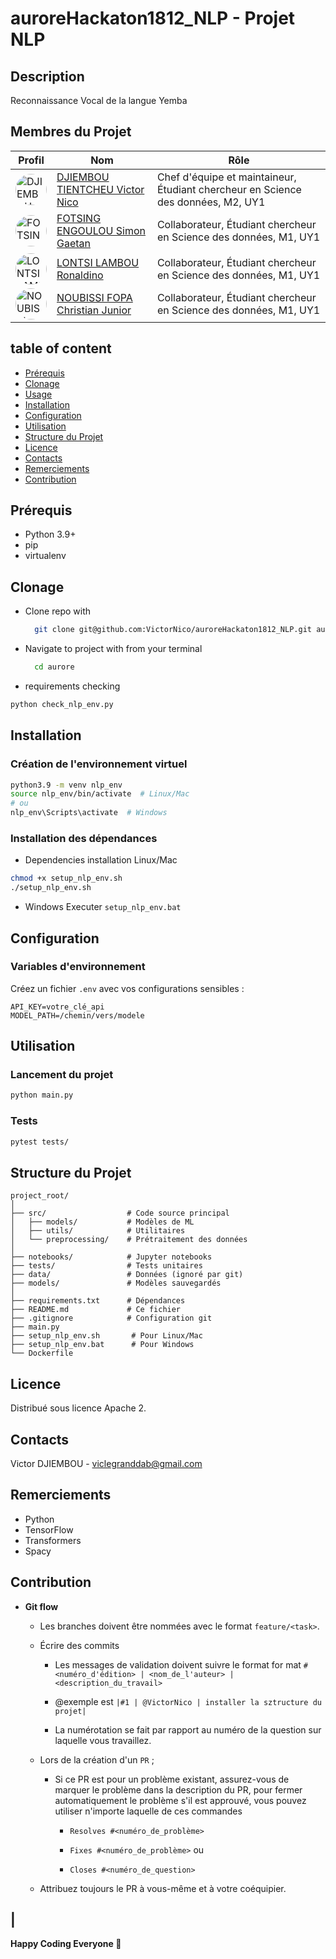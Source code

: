 # auroreHackaton1812_NLP - Projet NLP

## Description
Reconnaissance Vocal de la langue Yemba

## Membres du Projet
<table>
  <thead>
    <tr>
      <th>Profil</th>
      <th>Nom</th>
      <th>Rôle</th>
    </tr>
  </thead>
  <tbody>
    <tr>
      <td><img src="https://avatars.githubusercontent.com/u/50924368?v=4" alt="DJIEMBOU TIENTCHEU Victor Nico" width="50" height="50" style="border-radius: 50%;"></td>
      <td><a href="https://github.com/VictorNico">DJIEMBOU TIENTCHEU Victor Nico</a></td>
      <td>Chef d'équipe et maintaineur, Étudiant chercheur en Science des données, M2, UY1</td>
    </tr>
    <tr>
      <td><img src="https://avatars.githubusercontent.com/u/50924368?v=4" alt="FOTSING ENGOULOU Simon Gaetan" width="50" height="50" style="border-radius: 50%;"></td>
      <td><a href="https://github.com/FESG3002">FOTSING ENGOULOU Simon Gaetan</a></td>
      <td>Collaborateur, Étudiant chercheur en Science des données, M1, UY1</td>
    </tr>
    <tr>
      <td><img src="https://avatars.githubusercontent.com/u/50924368?v=4" alt="LONTSI LAMBOU Ronaldino" width="50" height="50" style="border-radius: 50%;"></td>
      <td><a href="https://github.com/LLontsi">LONTSI LAMBOU Ronaldino</a></td>
      <td>Collaborateur, Étudiant chercheur en Science des données, M1, UY1</td>
    </tr>
    <tr>
      <td><img src="https://avatars.githubusercontent.com/u/50924368?v=4" alt="NOUBISSI FOPA Christian Junior" width="50" height="50" style="border-radius: 50%;"></td>
      <td><a href="https://github.com/NFChristianJ">NOUBISSI FOPA Christian Junior</a></td>
      <td>Collaborateur, Étudiant chercheur en Science des données, M1, UY1</td>
    </tr>
  </tbody>
</table>



## **table of content**

- [Prérequis](#Prérequis)
- [Clonage](#Clonage)
- [Usage](#Usage)
- [Installation](#Installation)
- [Configuration](#Configuration)
- [Utilisation](#Utilisation)
- [Structure du Projet](#Structure-du-Projet)
- [Licence](#Licence)
- [Contacts](#Contacts)
- [Remerciements](#Remerciements)
- [Contribution](#Contribution)


## Prérequis
- Python 3.9+
- pip
- virtualenv

## Clonage

- Clone repo with

  ```bash
    git clone git@github.com:VictorNico/auroreHackaton1812_NLP.git aurore
  ```

- Navigate to project with from your terminal

  ```bash
    cd aurore
  ```


- requirements checking
```zsh
python check_nlp_env.py
```

## Installation

### Création de l'environnement virtuel
```bash
python3.9 -m venv nlp_env
source nlp_env/bin/activate  # Linux/Mac
# ou 
nlp_env\Scripts\activate  # Windows
```

### Installation des dépendances
- Dependencies installation Linux/Mac

```bash
chmod +x setup_nlp_env.sh
./setup_nlp_env.sh
```

- Windows
Executer ``setup_nlp_env.bat``

## Configuration

### Variables d'environnement
Créez un fichier `.env` avec vos configurations sensibles :
```
API_KEY=votre_clé_api
MODEL_PATH=/chemin/vers/modele
```

## Utilisation

### Lancement du projet
```bash
python main.py
```

### Tests
```bash
pytest tests/
```

## Structure du Projet
```
project_root/
│
├── src/                  # Code source principal
│   ├── models/           # Modèles de ML
│   ├── utils/            # Utilitaires
│   └── preprocessing/    # Prétraitement des données
│
├── notebooks/            # Jupyter notebooks
├── tests/                # Tests unitaires
├── data/                 # Données (ignoré par git)
├── models/               # Modèles sauvegardés
│
├── requirements.txt      # Dépendances
├── README.md             # Ce fichier
├── .gitignore            # Configuration git
├── main.py
├── setup_nlp_env.sh       # Pour Linux/Mac
├── setup_nlp_env.bat      # Pour Windows
└── Dockerfile
```


## Licence
Distribué sous licence Apache 2.

## Contacts
Victor DJIEMBOU - viclegranddab@gmail.com

## Remerciements
- Python
- TensorFlow
- Transformers
- Spacy




## Contribution

- **Git flow**

  - Les branches doivent être nommées avec le format `feature/<task>`.

  - Écrire des commits

    - Les messages de validation doivent suivre le format for mat `#<numéro_d'édition> | <nom_de_l'auteur> | <description_du_travail>`

    - @exemple est `|#1 | @VictorNico | installer la sztructure du projet|`

    - La numérotation se fait par rapport au numéro de la question sur laquelle vous travaillez.

  - Lors de la création d'un `PR` ;

    - Si ce PR est pour un problème existant, assurez-vous de marquer le problème dans la description du PR, pour fermer automatiquement le problème s'il est approuvé, vous pouvez utiliser n'importe laquelle de ces commandes

      - `Resolves #<numéro_de_problème>`

      - `Fixes #<numéro_de_problème>` ou

      - `Closes #<numéro_de_question>`

  - Attribuez toujours le PR à vous-même et à votre coéquipier.


|
---

**Happy Coding Everyone 🚀**
